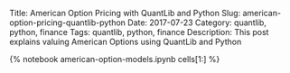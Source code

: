 Title: American Option Pricing with QuantLib and Python
Slug: american-option-pricing-quantlib-python
Date: 2017-07-23
Category: quantlib, python, finance
Tags: quantlib, python, finance
Description: This post explains valuing American Options using QuantLib and Python

{% notebook  american-option-models.ipynb cells[1:]  %}

